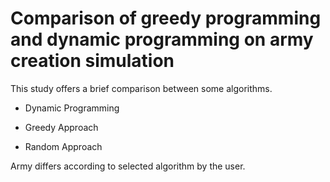 # Comparison of greedy programming and dynamic programming on army creation simulation
This study offers a brief comparison between some algorithms.

- Dynamic Programming

- Greedy Approach

- Random Approach

Army differs according to selected algorithm by the user.
